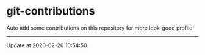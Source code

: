 # git-contributions

Auto add some contributions on this repository for more look-good profile!

---

Update at 2020-02-20 10:54:50

